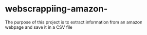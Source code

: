 # webscrappiing-amazon-

The purpose of this project is to extract information from an amazon webpage and save it in a CSV file
